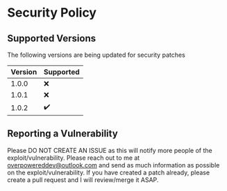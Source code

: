 # Security Policy

## Supported Versions 
The following versions are being updated for security patches

| Version | Supported          |
| ------- | ------------------ |
| 1.0.0   | :x: |
| 1.0.1   | :x: |
| 1.0.2  | :heavy_check_mark: |

## Reporting a Vulnerability
Please DO NOT CREATE AN ISSUE as this will notify more people of the exploit/vulnerability. Please reach out to me at overpowereddev@outlook.com and send as much information as possible on the exploit/vulnerability. If you have created a patch already, please create a pull request and I will review/merge it ASAP.
